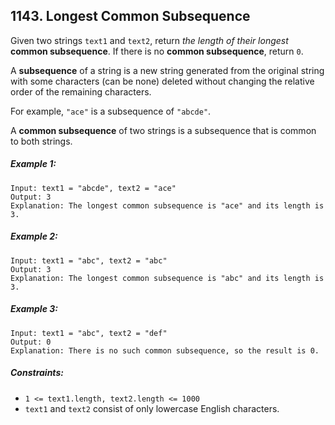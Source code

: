 ## 1143. Longest Common Subsequence

Given two strings ```text1``` and ```text2```, return *the length of their longest* **common subsequence**. If there is no **common subsequence**, return ```0```.

A **subsequence** of a string is a new string generated from the original string with some characters (can be none) deleted without changing the relative order of the remaining characters.

For example, ```"ace"``` is a subsequence of ```"abcde"```.

A **common subsequence** of two strings is a subsequence that is common to both strings.

##### Example 1:
```
Input: text1 = "abcde", text2 = "ace"
Output: 3
Explanation: The longest common subsequence is "ace" and its length is 3.
```
##### Example 2:
```
Input: text1 = "abc", text2 = "abc"
Output: 3
Explanation: The longest common subsequence is "abc" and its length is 3.
```
##### Example 3:
```
Input: text1 = "abc", text2 = "def"
Output: 0
Explanation: There is no such common subsequence, so the result is 0.
```

##### Constraints:

* ```1 <= text1.length, text2.length <= 1000```
* ```text1``` and ```text2``` consist of only lowercase English characters.